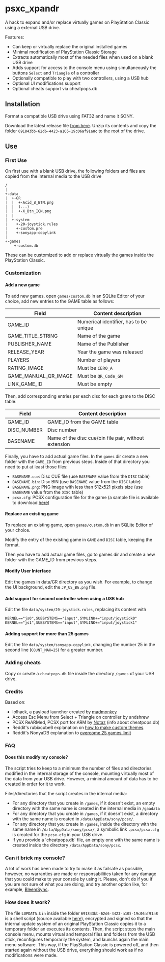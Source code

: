 # psxc_xpandr
A hack to expand and/or replace virtually games on PlayStation Classic using a external USB drive.

Features:
* Can keep or virtually replace the original installed games
* Minimal modification of PlayStation Classic Storage
* Extracts automatically most of the needed files when used on a blank USB drive
* Adds support for access to the console menu using simultaneously the buttons `Select` and `Triangle` of a controller
* Optionally compatible to play with two controllers, using a USB hub
* Optional UI modifications support
* Optional cheats support via cheatpops.db


## Installation

Format a compatible USB drive using FAT32 and name it SONY.

Download the latest release file [from here](https://github.com/kounch/psc_xpandr/releases/latest). Unzip its contents and copy the folder `691843bb-62d6-4423-a105-19c06af91a8c` to the root of the drive.


## Use

### First Use

On first use with a blank USB drive, the following folders and files are copied from the internal media to the USB drive
```
/
|
+-data
|  +-GR
|  |  +-Acid_B_BTN.png
|  |  (...)
|  |  +-X_Btn_ICN.png
|  |
|  +-system
|    +-20-joystick.rules
|    +-custom.pre
|    +-sonyapp-copylink
|
+-games
    +-custom.db
```

These can be customized to add or replace virtually the games inside the PlayStation Classic.

### Customization

#### Add a new game
To add new games, open `games/custom.db` in an SQLite Editor of your choice, add new entries to the GAME table as follows:

| Field                | Content description                    |
|----------------------|----------------------------------------|
| GAME_ID              | Numerical identifier, has to be unique |
| GAME_TITLE_STRING    | Name of the game                       |
| PUBLISHER_NAME       | Name of the Publisher                  |
| RELEASE_YEAR         | Year the game was released             |
| PLAYERS              | Number of players                      |
| RATING_IMAGE         | Must be `CERO_A`                       |
| GAME_MANUAL_QR_IMAGE | Must be `QR_Code_GM`                   |
| LINK_GAME_ID         | Must be empty                          |

Then, add corresponding entries per each disc for each game to the DISC table:

| Field        | Content description                                   |
|--------------|-------------------------------------------------------|
|  GAME_ID     | GAME_ID from the GAME table                           |
|  DISC_NUMBER | Disc number                                           |
|  BASENAME    | Name of the disc cue/bin file pair, without extension |

Finally, you have to add actual game files. In the `games` dir create a new folder with the `GAME_ID` from previous steps.
Inside of that directory you need to put at least those files:
* `BASENAME.cue`: Disc CUE file (use `BASENAME` value from the `DISC` table)
* `BASENAME.bin`: Disc BIN (use `BASENAME` value from the `DISC` table)
* `BASENAME.png`: PNG image with less than 512x521 pixels size (use `BASENAME` value from the `DISC` table)
* `pcsx.cfg`: PCSX configuration file for the game (a sample file is available to download [here](https://raw.githubusercontent.com/kounch/psxc_xpandr/master/pcsx.cfg))

#### Replace an existing game
To replace an existing game, open `games/custom.db` in an SQLite Editor of your choice.

Modify the entry of the existing game in `GAME` and `DISC` table, keeping the format.

Then you have to add actual game files, go to games dir and create a new folder with the GAME_ID from previous steps.

#### Modify User Interface

Edit the games in data/GR directory as you wish. For example, to change the UI background, edit the `JP_US_BG.png` file.

#### Add support for second controller when using a USB hub

Edit the file `data/system/20-joystick.rules`, replacing its content with

    KERNEL=="js0",SUBSYSTEMS=="input",SYMLINK+="input/joystick0"
    KERNEL=="js1",SUBSYSTEMS=="input",SYMLINK+="input/joystick1"

#### Adding support for more than 25 games

Edit the file `data/system/sonyapp-copylink`, changing the number 25 in the second line (`COUNT_MAX=25`) for a greater number.

### Adding cheats

Copy or create a `cheatpops.db` file inside the directory `/games` of your USB drive.

### Credits

Based on:
* lolhack, a payload launcher created by [madmonkey](https://github.com/madmonkey1907)
* Access Esc Menu from Select + Triangle on controller by andshrew
* PCSX ReARMed, PCSX port for ARM by [Notaz](https://notaz.gp2x.de) (info about cheatpops.db)
* Reddit's rubixcube6 explanation on [how to make custom themes](https://redd.it/a5g5kx)
* Reddit's NonyaDB explanation to [overcome 25 games limit](https://www.reddit.com/r/PlaystationClassic/comments/a44ka6/add_custom_games_on_usb_storage_with_gpghax/ebci4hg/)

### FAQ

#### Does this modify my console?

The script tries to keep to a minimum the number of files and directories modified in the internal storage of the console, mounting virtually most of the data from your USB drive. However, a minimal amount of data has to be created in order for it to work.

Files/directories that the script creates in the internal media:
* For any directory that you create in `/games`, if it doesn't exist, an empty directory with the same name is created in the internal media in `/gaadata`
* For any directory that you create in `/games`, if it doesn't exist, a directory with the same name is created in `/data/AppData/sony/pcsx/`.
* For any directory that you create in `/games`, inside the directory with the same name in `/data/AppData/sony/pcsx/`, a symbolic link `.pcsx/pcsx.cfg` is created for the `pcsx.cfg` in your USB drive.
* If you provide a 'cheatpops.db' file, an empty one with the same name is created inside the directory `/data/AppData/sony/pcsx`.

### Can it brick my console?

A lot of work has been made to try to make it as failsafe as possible, however, no warranties are made or responsabilities taken for any damage that you could make to your console by using it. Please, don't do if you if you are not sure of what you are doing, and try another option like, for example, [BleemSync](https://github.com/pathartl/BleemSync).

### How does it work?

The file `LUPDATA.bin` inside the folder `691843bb-62d6-4423-a105-19c06af91a8` is a shell script (source available [here](https://github.com/kounch/psxc_xpandr)), encrypted and signed so that the internal update system of an original PlayStation Classic copies it to a temporary folder an executes its contents.
Then, the script stops the main console menu, mounts virtual and temporal files and folders from the USB stick, reconfigures temporarily the system, and launchs again the main menu software.
This way, if the PlayStation Classic is powered off, and then started again without the USB drive, everything should work as if no modifications were made.
